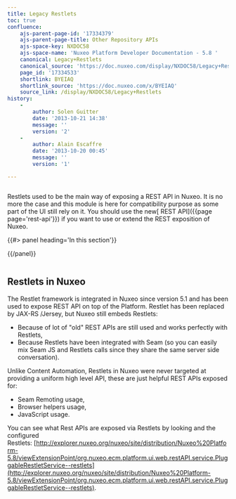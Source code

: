 ```yaml
---
title: Legacy Restlets
toc: true
confluence:
    ajs-parent-page-id: '17334379'
    ajs-parent-page-title: Other Repository APIs
    ajs-space-key: NXDOC58
    ajs-space-name: 'Nuxeo Platform Developer Documentation - 5.8 '
    canonical: Legacy+Restlets
    canonical_source: 'https://doc.nuxeo.com/display/NXDOC58/Legacy+Restlets'
    page_id: '17334533'
    shortlink: BYEIAQ
    shortlink_source: 'https://doc.nuxeo.com/x/BYEIAQ'
    source_link: /display/NXDOC58/Legacy+Restlets
history:
    - 
        author: Solen Guitter
        date: '2013-10-21 14:38'
        message: ''
        version: '2'
    - 
        author: Alain Escaffre
        date: '2013-10-20 00:45'
        message: ''
        version: '1'

---
```

<div class="row"><div class="column medium-8">

Restlets used to be the main way of exposing a REST API in Nuxeo. It is no more the case and this module is here for compatibility purpose as some part of the UI still rely on it. You should use the new[ REST API]({{page page='rest-api'}}) if you want to use or extend the REST exposition of Nuxeo.

</div><div class="column medium-4">{{#> panel heading='In this section'}}

{{/panel}}</div></div>

## Restlets in Nuxeo

The Restlet framework is integrated in Nuxeo since version 5.1 and has been used to expose REST API on top of the Platform. Restlet has been replaced by JAX-RS /Jersey, but Nuxeo still embeds Restlets:

*   Because of lot of "old" REST APIs are still used and works perfectly with Restlets,
*   Because Restlets have been integrated with Seam (so you can easily mix Seam JS and Restlets calls since they share the same server side conversation).

Unlike Content Automation, Restlets in Nuxeo were never targeted at providing a uniform high level API, these are just helpful REST APIs exposed for:

*   Seam Remoting usage,
*   Browser helpers usage,
*   JavaScript usage.

You can see what Rest APIs are exposed via Restlets by looking and the configured Restlets:&nbsp;[http://explorer.nuxeo.org/nuxeo/site/distribution/Nuxeo%20Platform-5.8/viewExtensionPoint/org.nuxeo.ecm.platform.ui.web.restAPI.service.PluggableRestletService--restlets](http://explorer.nuxeo.org/nuxeo/site/distribution/Nuxeo%20Platform-5.8/viewExtensionPoint/org.nuxeo.ecm.platform.ui.web.restAPI.service.PluggableRestletService--restlets).